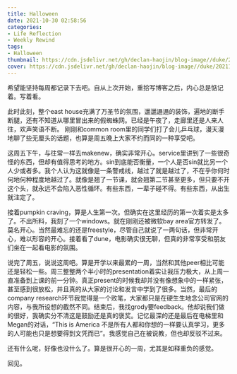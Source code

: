 ```yaml
---
title: Halloween
date: 2021-10-30 02:58:56
categories:
- Life Reflection
- Weekly Rewind
tags:
- Halloween
thumbnail: https://cdn.jsdelivr.net/gh/declan-haojin/blog-image//duke/20211030025740.png
cover: https://cdn.jsdelivr.net/gh/declan-haojin/blog-image//duke/20211030025740.png
---
```


希望能坚持每周都记录下去吧。自从上次开始，重拾写博客之后，内心总是惦记着。写着看。


<!--more-->

此时此刻，整个east house充满了万圣节的氛围，邋邋遢遢的装饰，遍地的断手断腿，还有不知道从哪里冒出来的假蜘蛛网。已经是午夜了，走廊里还是人来人往，欢声笑语不断。
刚刚和common room里的同学们打了会儿乒乓球，漫天漫地聊了些无厘头的话题，也算是周五晚上大家不约而同的一种享受吧。

这周五下午，与往常一样去makenew，确实非常开心。service里讲到了一些很奇怪的东西，但却有值得思考的地方。sin到底能否衡量，一个人是否sin就比另一个人少或者多。我个人认为这就像是一条警戒线，越过了就是越过了，不在乎你何时何地何种程度地越过了。就像是翘了一节课，就会翘第二节甚至更多，但只要不开这个头，就永远不会陷入恶性循环。有些东西，一辈子碰不得。有些东西，从出生就注定了。



接着pumpkin craving，算是人生第一次。但确实在这里经历的第一次着实是太多了。不出所料，我刻了一个windows。就在刚刚还被微软bay area官方转发了。莫名开心。当然最难忘的还是freestyle，尽管自己就说了一两句话，但非常开心，难以形容的开心。接着看了dune，电影确实很无聊，但真的非常享受和朋友们坐在一起看电影的氛围。

说完了周五，说说这周吧。算是开学以来最累的一周，当然和其他peer相比可能还是轻松一些。周三整整两个半小时的presentation着实让我压力极大，从上周一直准备到上课的前一分钟。真正present的时候我却并没有像想象中的一样紧张，甚至感到很放松，并且真的从大家的讨论和发言中学到了很多。当然，最后的company research环节我觉得是一个败笔，大家都只是在硬生生地念公司官网的内容，与我所设想的截然不同。结束后，我找grody要feedback。他却说我们做的很好，我确实分不清这是鼓励还是真的褒奖。记忆最深的还是最后在电梯里和Megan的对话，“This is America 不是所有人都和你想的一样要认真学习，更多的人可能也只是想要得到文凭而已”。我感觉自己在被说教，但也却反驳不过来。

还有什么呢，好像也没什么了。算是很开心的一周，尤其是如释重负的感觉。

回见。
